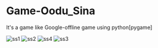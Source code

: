 # Game-Oodu_Sina
It's a game like Google-offline game using python[pygame]

![ss1](https://user-images.githubusercontent.com/64656585/109952473-e0cffb80-7d04-11eb-8f5a-267702e3b965.png)
![ss2](https://user-images.githubusercontent.com/64656585/109952489-e4fc1900-7d04-11eb-9809-accc2720055e.png)
![ss4](https://user-images.githubusercontent.com/64656585/109952494-e6c5dc80-7d04-11eb-9146-72a77af4f977.png)
![ss3](https://user-images.githubusercontent.com/64656585/109952502-e9283680-7d04-11eb-8aab-d1e94e824159.png)
